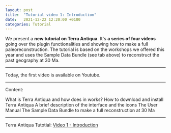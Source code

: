 ```yaml
---
layout: post
title:  "Tutorial video 1: Introduction"
date:   2021-12-22 12:20:00 +0100
categories: Tutorial
---
```


We present a <b>new tutorial on Terra Antiqua</b>. It's <b>a series of four videos</b> going over the plugin functionalities and showing how to make a full paleoreconstruction.
The tutorial is based on the workshops we offered this year and uses the Sample Data Bundle (see tab above) to reconstruct the past geography at 30 Ma.

---

Today, the first video is available on Youtube.

---
Content:

What is Terra Antiqua and how does in works?
How to download and install Terra Antiqua
A brief description of the interface and the icons
The User Manual
The Sample Data Bundle to make a full reconstruction at 30 Ma

---

Terra Antiqua Tutotial: <a href="https://youtu.be/SWs4QvLmrlc">Video 1 - Introduction</a>


